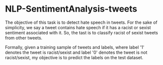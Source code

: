 # NLP-SentimentAnalysis-tweets
The objective of this task is to detect hate speech in tweets. For the sake of simplicity, we say a tweet contains hate speech 
if it has a racist or sexist sentiment associated with it. So, the tast is to classify racist of sexist tweets from 
other tweets. 

Formally, given a training sample of tweets and labels, where label '1' denotes the tweet is racist/sexist and label 
'0' denotes the tweet is not racist/sexist, my objective is to predict the labels on the test dataset. 

